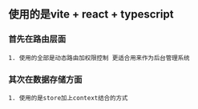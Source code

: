 ## 使用的是vite + react + typescript

### 首先在路由层面
    1. 使用的全部是动态路由加权限控制 更适合用来作为后台管理系统

### 其次在数据存储方面
    1. 使用的是store加上context结合的方式